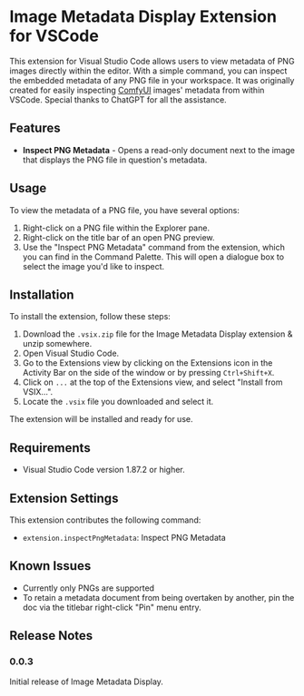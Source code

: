 # Image Metadata Display Extension for VSCode

This extension for Visual Studio Code allows users to view metadata of PNG images directly within the editor. With a simple command, you can inspect the embedded metadata of any PNG file in your workspace. It was originally created for easily inspecting [ComfyUI](https://github.com/comfyanonymous/ComfyUI) images' metadata from within VSCode. Special thanks to ChatGPT for all the assistance.

## Features

- **Inspect PNG Metadata** - Opens a read-only document next to the image that displays the PNG file in question's metadata.

## Usage

To view the metadata of a PNG file, you have several options: 

1. Right-click on a PNG file within the Explorer pane.
2. Right-click on the title bar of an open PNG preview.
3. Use the "Inspect PNG Metadata" command from the extension, which you can find in the Command Palette. This will open a dialogue box to select the image you'd like to inspect.

## Installation

To install the extension, follow these steps:

1. Download the `.vsix.zip` file for the Image Metadata Display extension & unzip somewhere.
2. Open Visual Studio Code.
3. Go to the Extensions view by clicking on the Extensions icon in the Activity Bar on the side of the window or by pressing `Ctrl+Shift+X`.
4. Click on `...` at the top of the Extensions view, and select "Install from VSIX...".
5. Locate the `.vsix` file you downloaded and select it.

The extension will be installed and ready for use.

## Requirements

- Visual Studio Code version 1.87.2 or higher.

## Extension Settings

This extension contributes the following command:
- `extension.inspectPngMetadata`: Inspect PNG Metadata

## Known Issues

- Currently only PNGs are supported
- To retain a metadata document from being overtaken by another, pin the doc via the titlebar right-click "Pin" menu entry.

## Release Notes

### 0.0.3
Initial release of Image Metadata Display.